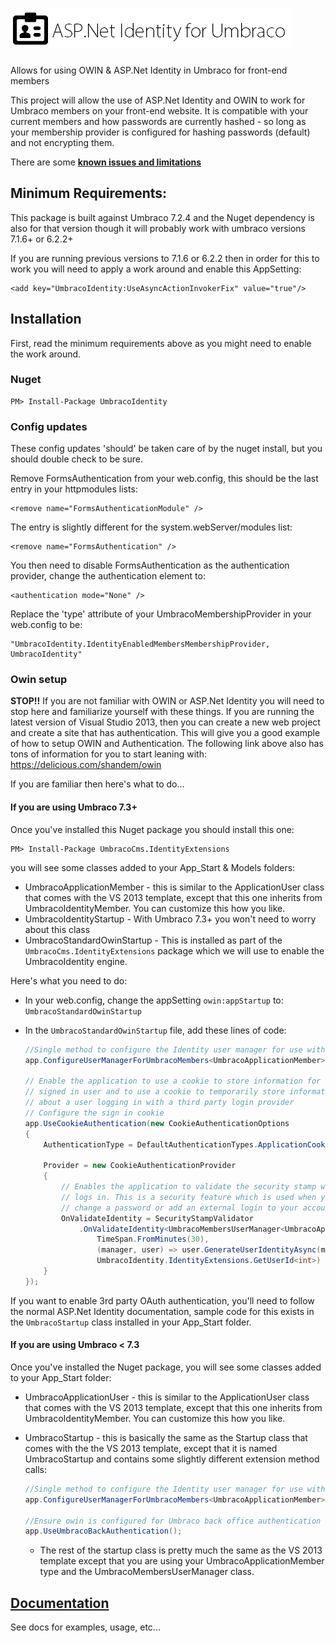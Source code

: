 ![ASP.Net Identity for Umbraco](logo.png?raw=true)
===============

Allows for using OWIN &amp; ASP.Net Identity in Umbraco for front-end members

This project will allow the use of ASP.Net Identity and OWIN to work for Umbraco members on your front-end website. It is compatible with your current members and how passwords are currently hashed - so long as your membership provider is configured for hashing passwords (default) and not encrypting them.

There are some **[known issues and limitations](https://github.com/Shandem/UmbracoIdentity/wiki/Known-Issues)**

## Minimum Requirements:

This package is built against Umbraco 7.2.4 and the Nuget dependency is also for that version though it will probably work with umbraco versions 7.1.6+ or 6.2.2+

If you are running previous versions to 7.1.6 or 6.2.2 then in order for this to work you will need to apply a work around and enable this AppSetting:

    <add key="UmbracoIdentity:UseAsyncActionInvokerFix" value="true"/>

## Installation

First, read the minimum requirements above as you might need to enable the work around.

### Nuget

    PM> Install-Package UmbracoIdentity

### Config updates

These config updates 'should' be taken care of by the nuget install, but you should double check to be sure.

Remove FormsAuthentication from your web.config, this should be the last entry in your httpmodules lists:

    <remove name="FormsAuthenticationModule" />
    
The entry is slightly different for the system.webServer/modules list:

    <remove name="FormsAuthentication" />
    
You then need to disable FormsAuthentication as the authentication provider, change the authentication element to:

    <authentication mode="None" />
    
Replace the 'type' attribute of your UmbracoMembershipProvider in your web.config to be:

    "UmbracoIdentity.IdentityEnabledMembersMembershipProvider, UmbracoIdentity"
    
### Owin setup

**STOP!!** If you are not familiar with OWIN or ASP.Net Identity you will need to stop here and familiarize yourself with these things. If you are running the latest version of Visual Studio 2013, then you can create a new web project and create a site that has authentication. This will give you a good example of how to setup OWIN and Authentication. The following link above also has tons of information for you to start leaning with: https://delicious.com/shandem/owin

If you are familiar then here's what to do... 

#### If you are using Umbraco 7.3+

Once you've installed this Nuget package you should install this one:

    PM> Install-Package UmbracoCms.IdentityExtensions

you will see some classes added to your App_Start & Models folders:

* UmbracoApplicationMember - this is similar to the ApplicationUser class that comes with the VS 2013 template, except that this one inherits from UmbracoIdentityMember. You can customize this how you like.
* UmbracoIdentityStartup - With Umbraco 7.3+ you won't need to worry about this class
* UmbracoStandardOwinStartup - This is installed as part of the `UmbracoCms.IdentityExtensions` package which we will use to enable the UmbracoIdentity engine.

Here's what you need to do:

* In your web.config, change the appSetting `owin:appStartup` to: `UmbracoStandardOwinStartup`
* In the `UmbracoStandardOwinStartup` file, add these lines of code:

    ```csharp
    //Single method to configure the Identity user manager for use with Umbraco
    app.ConfigureUserManagerForUmbracoMembers<UmbracoApplicationMember>();
    
    // Enable the application to use a cookie to store information for the 
    // signed in user and to use a cookie to temporarily store information 
    // about a user logging in with a third party login provider 
    // Configure the sign in cookie
    app.UseCookieAuthentication(new CookieAuthenticationOptions
    {
        AuthenticationType = DefaultAuthenticationTypes.ApplicationCookie,
    
        Provider = new CookieAuthenticationProvider
        {
            // Enables the application to validate the security stamp when the user 
            // logs in. This is a security feature which is used when you 
            // change a password or add an external login to your account.  
            OnValidateIdentity = SecurityStampValidator
                .OnValidateIdentity<UmbracoMembersUserManager<UmbracoApplicationMember>, UmbracoApplicationMember, int>(
                    TimeSpan.FromMinutes(30),
                    (manager, user) => user.GenerateUserIdentityAsync(manager),
                    UmbracoIdentity.IdentityExtensions.GetUserId<int>)
        }
    });
    ```
    
If you want to enable 3rd party OAuth authentication, you'll need to follow the normal ASP.Net Identity documentation, sample code for this exists in the `UmbracoStartup` class installed in your App_Start folder.

#### If you are using Umbraco < 7.3

Once you've installed the Nuget package, you will see some classes added to your App_Start folder:

* UmbracoApplicationUser - this is similar to the ApplicationUser class that comes with the VS 2013 template, except that this one inherits from UmbracoIdentityMember. You can customize this how you like.
* UmbracoStartup - this is basically the same as the Startup class that comes with the the VS 2013 template, except that it is named UmbracoStartup and contains some slightly different extension method calls:

    ```csharp
    //Single method to configure the Identity user manager for use with Umbraco
    app.ConfigureUserManagerForUmbracoMembers<UmbracoApplicationMember>();
    
    //Ensure owin is configured for Umbraco back office authentication
    app.UseUmbracoBackAuthentication();
    ```

    * The rest of the startup class is pretty much the same as the VS 2013 template except that you are using your UmbracoApplicationMember type and the UmbracoMembersUserManager class.

## [Documentation](https://github.com/Shandem/UmbracoIdentity/wiki)

See docs for examples, usage, etc...
